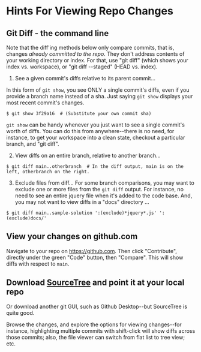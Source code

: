 # Hints For Viewing Repo Changes

## Git Diff - the command line
Note that the diff'ing methods below only compare commits, that is, changes *already committed to the repo*.  They don't address contents of your working directory or index.  For that, use "git diff" (which shows your index vs. workspace), or "git diff --staged" (HEAD vs. index).
1. See a given commit's diffs relative to its parent commit...

In this form of `git show`, you see ONLY a single commit's diffs, even if you provide a branch name instead of a sha.  Just saying `git show` displays your most recent commit's changes.
```
$ git show 3f29a16  # (Substitute your own commit sha)
```
`git show` can be handy whenever you just want to see a single commit's worth of diffs.  You can do this from anywhere--there is no need, for instance, to get your workspace into a clean state, checkout a particular branch, and "git diff".

2. View diffs on an entire branch, relative to another branch...
```
$ git diff main..otherbranch  # In the diff output, main is on the left, otherbranch on the right.
```
3. Exclude files from diff... For some branch comparisons, you may want to exclude one or more files from the `git diff` output. For instance, no need to see an entire jquery file when it's added to the code base. And, you may not want to view diffs in a "docs" directory ...
```
$ git diff main..sample-solution ':(exclude)*jquery*.js' ':(exclude)docs/'
```

## View your changes on github.com
Navigate to your repo on https://github.com.  Then click "Contribute", directly under the green "Code" button, then "Compare".  This will show diffs with respect to `main`.

## Download [SourceTree](https://www.sourcetreeapp.com) and point it at your local repo
Or download another git GUI, such as Github Desktop--but SourceTree is quite good.

Browse the changes, and explore the options for viewing changes--for instance, highlighting multiple commits with shift-click will show diffs across those commits; also, the file viewer can switch from flat list to tree view; etc.

